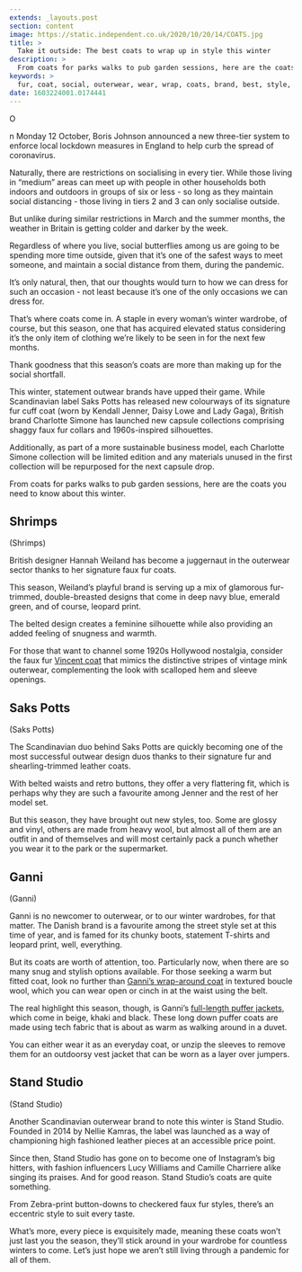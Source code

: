 ```yaml
--- 
extends: _layouts.post 
section: content 
image: https://static.independent.co.uk/2020/10/20/14/COATS.jpg 
title: > 
  Take it outside: The best coats to wrap up in style this winter 
description: > 
  From coats for parks walks to pub garden sessions, here are the coats you need to know about this winter.Shrimps(Shrimps)British designer Hannah Weiland has become a juggernaut in the outerwear sector thanks to her signature faux fur coats.These long down puffer coats are made using tech fabric that is about as warm as walking around in a duvet.Stand Studio(Stand Studio)Another Scandinavian outerwear brand to note this winter is Stand Studio.From Zebra-print button-downs to checkered faux fur styles, there’s an eccentric style to suit every taste. 
keywords: > 
  fur, coat, social, outerwear, wear, wrap, coats, brand, best, style, winter, outside, faux, season 
date: 1603224001.0174441 
--- 
```

<div><p class="sc-pHJJA iocNwz above-article-prompt-donations"></p><p class="sc-qPyvj qchtz">O</p><p>n Monday 12 October, Boris Johnson announced a new three-tier system to enforce local lockdown measures in England to help curb the spread of coronavirus.</p><p>Naturally, there are restrictions on socialising in every tier. While those living in &#8220;medium&#8221; areas can meet up with people in other households both indoors and outdoors in groups of six or less - so long as they maintain social distancing - those living in tiers 2 and 3 can only socialise outside.</p><p></p><p>But unlike during similar restrictions in March and the summer months, the weather in Britain is getting colder and darker by the week.</p><p>Regardless of where you live, social butterflies among us are going to be spending more time outside, given that it&#8217;s one of the safest ways to meet someone, and maintain a social distance from them, during the pandemic.</p><p></p><p>It&#8217;s only natural, then, that our thoughts would turn to how we can dress for such an occasion - not least because it&#8217;s one of the only occasions we can dress for.</p><p></p><p>That&#8217;s where coats come in. A staple in every woman&#8217;s winter wardrobe, of course, but this season, one that has acquired elevated status considering it&#8217;s the only item of clothing we&#8217;re likely to be seen in for the next few months.</p><p>Thank goodness that this season&#8217;s coats are more than making up for the social shortfall.&#160;</p><p>This winter, statement outwear brands have upped their game. While Scandinavian label Saks Potts has released new colourways of its signature fur cuff coat (worn by Kendall Jenner, Daisy Lowe and Lady Gaga), British brand Charlotte Simone has launched new capsule collections comprising shaggy faux fur collars and 1960s-inspired silhouettes.&#160;</p><p id="taboola-carousel-thumbnails"></p><p>Additionally, as part of a more sustainable business model, each Charlotte Simone collection will be limited edition and any materials unused in the first collection will be repurposed for the next capsule drop.</p><p>From coats for parks walks to pub garden sessions, here are the coats you need to know about this winter.&#160;</p><p class="sc-pdkfH jjYIOP"><h2>Shrimps</h2></p><p class="sc-pRFZy iIPyzR copyright">(Shrimps)</p><p>British designer Hannah Weiland has become a juggernaut in the outerwear sector thanks to her signature faux fur coats.&#160;</p><p>This season, Weiland&#8217;s playful brand is serving up a mix of glamorous fur-trimmed, double-breasted designs that come in deep navy blue, emerald green, and of course, leopard print.&#160;</p><p>The belted design creates a feminine silhouette while also providing an added feeling of snugness and warmth.</p><p></p><p>For those that want to channel some 1920s Hollywood nostalgia, consider the faux fur <a rel="nofollow" href="https://shrimps.com/collections/coat/products/vincent-coat-brown">Vincent coat</a> that mimics the distinctive stripes of vintage mink outerwear, complementing the look with scalloped hem and sleeve openings.&#160;</p><p class="sc-pdkfH jjYIOP"><h2>Saks Potts</h2></p><p class="sc-pRFZy iIPyzR copyright">(Saks Potts)</p><p>The Scandinavian duo behind Saks Potts are quickly becoming one of the most successful outwear design duos thanks to their signature fur and shearling-trimmed leather coats.</p><p></p><p>With belted waists and retro buttons, they offer a very flattering fit, which is perhaps why they are such a favourite among Jenner and the rest of her model set.</p><p>But this season, they have brought out new styles, too. Some are glossy and vinyl, others are made from heavy wool, but almost all of them are an outfit in and of themselves and will most certainly pack a punch whether you wear it to the park or the supermarket.</p><p class="sc-pdkfH jjYIOP"><h2>Ganni</h2></p><p class="sc-pRFZy iIPyzR copyright">(Ganni)</p><p>Ganni is no newcomer to outerwear, or to our winter wardrobes, for that matter. The Danish brand is a favourite among the street style set at this time of year, and is famed for its chunky boots, statement T-shirts and leopard print, well, everything.</p><p>But its coats are worth of attention, too. Particularly now, when there are so many snug and stylish options available. For those seeking a warm but fitted coat, look no further than <a rel="nofollow" href="https://www.ganni.com/en-gb/boucle-wool-long-wrap-coat-F3739.html?dwvar_F3739_color=Black">Ganni&#8217;s wrap-around coat</a> in textured boucle wool, which you can wear open or cinch in at the waist using the belt.</p><p></p><p>The real highlight this season, though, is Ganni&#8217;s <a rel="nofollow" href="https://www.ganni.com/en-gb/tech-down-oversized-coat-F5402.html?dwvar_F5402_color=Kalamata">full-length puffer jackets</a>, which come in beige, khaki and black. These long down puffer coats are made using tech fabric that is about as warm as walking around in a duvet.</p><p>You can either wear it as an everyday coat, or unzip the sleeves to remove them for an outdoorsy vest jacket that can be worn as a layer over jumpers.</p><p class="sc-pdkfH jjYIOP"><h2>Stand Studio</h2></p><p class="sc-pRFZy iIPyzR copyright">(Stand Studio)</p><p>Another Scandinavian outerwear brand to note this winter is Stand Studio. Founded in 2014 by Nellie Kamras, the label was launched as a way of championing high fashioned leather pieces at an accessible price point.&#160;</p><p>Since then, Stand Studio has gone on to become one of Instagram&#8217;s big hitters, with fashion influencers Lucy Williams and Camille Charriere alike singing its praises. And for good reason. Stand Studio&#8217;s coats are quite something.</p><p></p><p>From Zebra-print button-downs to checkered faux fur styles, there&#8217;s an eccentric style to suit every taste.&#160;</p><p>What&#8217;s more, every piece is exquisitely made, meaning these coats won&#8217;t just last you the season, they&#8217;ll stick around in your wardrobe for countless winters to come. Let&#8217;s just hope we aren&#8217;t still living through a pandemic for all of them.</p><p class="sc-ptCms fzKffT"></p></div>